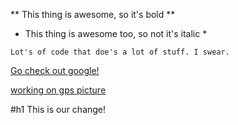 ** This thing is awesome, so it's bold **
* This thing is awesome too, so not it's italic *

```
Lot's of code that doe's a lot of stuff. I swear.
```
[Go check out google!](www.google.com)

[working on gps picture](gps.jpg)

#h1 This is our change!